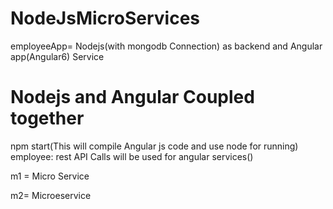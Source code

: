 # NodeJsMicroServices
employeeApp= Nodejs(with mongodb Connection) as backend and Angular app(Angular6) Service 

  # Nodejs and Angular Coupled together
  npm start(This will compile Angular js code and use node for running)
  employee: rest API Calls will be used for angular services()


m1 = Micro Service

m2= Microeservice
